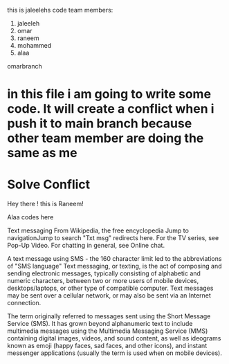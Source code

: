 

this is jaleelehs code 
team members:
1. jaleeleh
2. omar
3. raneem
4. mohammed
5. alaa

omarbranch
# in this file i am going to write some code. It will create a conflict when i push it to main branch because other team member are doing the same as me 

# Solve Conflict 

Hey there ! this is Raneem! 



Alaa codes here 

Text messaging
From Wikipedia, the free encyclopedia
Jump to navigationJump to search
"Txt msg" redirects here. For the TV series, see Pop-Up Video.
For chatting in general, see Online chat.

A text message using SMS - the 160 character limit led to the abbreviations of "SMS language"
Text messaging, or texting, is the act of composing and sending electronic messages, typically consisting of alphabetic and numeric characters, between two or more users of mobile devices, desktops/laptops, or other type of compatible computer. Text messages may be sent over a cellular network, or may also be sent via an Internet connection.

The term originally referred to messages sent using the Short Message Service (SMS). It has grown beyond alphanumeric text to include multimedia messages using the Multimedia Messaging Service (MMS) containing digital images, videos, and sound content, as well as ideograms known as emoji (happy faces, sad faces, and other icons), and instant messenger applications (usually the term is used when on mobile devices).

